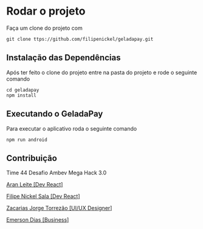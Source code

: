 # Rodar o projeto

Faça um clone do projeto com
```git
git clone ttps://github.com/filipenickel/geladapay.git
```
## Instalação das Dependências

Após ter feito o clone do projeto entre na pasta do projeto e rode o seguinte comando

```npm
cd geladapay
npm install
```


## Executando o GeladaPay
Para executar o aplicativo roda o seguinte comando

```npm
npm run android
```

## Contribuição

Time 44 Desafio Ambev Mega Hack 3.0

[Aran Leite [Dev React]](https://www.linkedin.com/in/aranleite/)

[Filipe Nickel Sala [Dev React]](https://www.linkedin.com/in/filipesala/)

[Zacarias Jorge Torrezão [UI/UX Designer]](https://www.linkedin.com/in/ztorrezao/)

[Emerson Dias [Business]](https://www.linkedin.com/in/emersontd)

